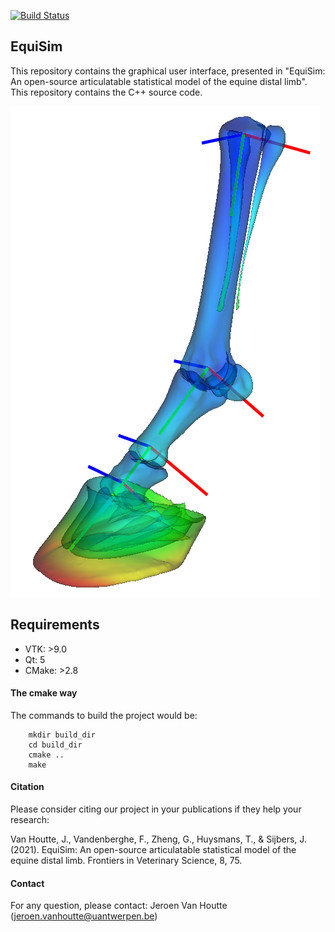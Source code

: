 [![Build Status](https://travis-ci.org/Barthelemy/CppProjectTemplate.svg?branch=master)](https://travis-ci.org/Barthelemy/CppProjectTemplate)


## EquiSim
This repository contains the graphical user interface, presented in "EquiSim: An open-source articulatable statistical model of the equine distal limb". This repository contains the C++ source code. 


![alt text](https://github.com/jvhoutte/equisim/blob/main/figures/model_example.png?raw=true)

## Requirements

* VTK: >9.0
* Qt: 5
* CMake: >2.8


#### The cmake way 
    
The commands to build the project would be:
``` 
    mkdir build_dir
    cd build_dir
    cmake .. 
    make
```

#### Citation

Please consider citing our project in your publications if they help your research:

Van Houtte, J., Vandenberghe, F., Zheng, G., Huysmans, T., & Sijbers, J. (2021). EquiSim: An open-source articulatable statistical model of the equine distal limb. Frontiers in Veterinary Science, 8, 75.

#### Contact 

For any question, please contact:
Jeroen Van Houtte (jeroen.vanhoutte@uantwerpen.be)
